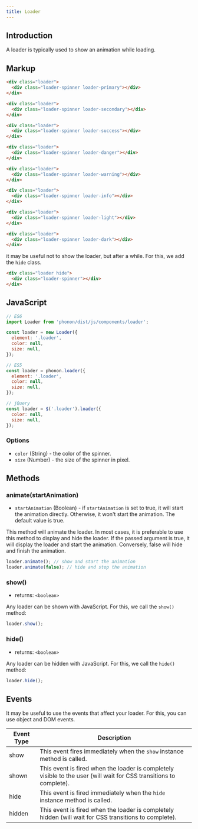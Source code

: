```yaml
---
title: Loader
---
```


## Introduction

A loader is typically used to show an animation while loading.

## Markup

```html
<div class="loader">
  <div class="loader-spinner loader-primary"></div>
</div>

<div class="loader">
  <div class="loader-spinner loader-secondary"></div>
</div>

<div class="loader">
  <div class="loader-spinner loader-success"></div>
</div>

<div class="loader">
  <div class="loader-spinner loader-danger"></div>
</div>

<div class="loader">
  <div class="loader-spinner loader-warning"></div>
</div>

<div class="loader">
  <div class="loader-spinner loader-info"></div>
</div>

<div class="loader">
  <div class="loader-spinner loader-light"></div>
</div>

<div class="loader">
  <div class="loader-spinner loader-dark"></div>
</div>
```

it may be useful not to show the loader, but after a while. For this, we add the `hide` class.

```html
<div class="loader hide">
  <div class="loader-spinner"></div>
</div>
```

## JavaScript

```js
// ES6
import Loader from 'phonon/dist/js/components/loader';

const loader = new Loader({
  element: '.loader',
  color: null,
  size: null,
});

// ES5
const loader = phonon.loader({
  element: '.loader',
  color: null,
  size: null,
});

// jQuery
const loader = $('.loader').loader({
  color: null,
  size: null,
});
```

### Options

* `color` (String) - the color of the spinner.
* `size` (Number) - the size of the spinner in pixel.

## Methods

### animate(startAnimation)

* `startAnimation` (Boolean) - if `startAnimation` is set to true, it will start the animation directly. Otherwise, it won't start the animation. The default value is true.

This method will animate the loader.
In most cases, it is preferable to use this method to display and hide the loader. If the passed argument is true, it will display the loader and start the animation. Conversely, false will hide and finish the animation.

```js
loader.animate(); // show and start the animation
loader.animate(false); // hide and stop the animation
```

### show()

* returns: `<boolean>`

Any loader can be shown with JavaScript. For this, we call the `show()` method:

```js
loader.show();
```

### hide()

* returns: `<boolean>`

Any loader can be hidden with JavaScript. For this, we call the `hide()` method:

```js
loader.hide();
```

## Events

It may be useful to use the events that affect your loader.
For this, you can use object and DOM events.


|     Event Type     |     Description      |
|--------------------|----------------------|
|  show    |   This event fires immediately when the `show` instance method is called.   |
|  shown   |  This event is fired when the loader is completely visible to the user (will wait for CSS transitions to complete).    |
|  hide    |    This event is fired immediately when the `hide` instance method is called.   |
|  hidden  |   This event is fired when the loader is completely hidden (will wait for CSS transitions to complete).    |

